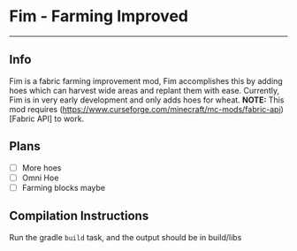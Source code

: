 # Fim - Farming Improved
---
## Info
Fim is a fabric farming improvement mod, Fim accomplishes this by adding hoes which can harvest wide areas and replant them with ease.
Currently, Fim is in very early development and only adds hoes for wheat.
**NOTE:** This mod requires (https://www.curseforge.com/minecraft/mc-mods/fabric-api)[Fabric API] to work.

## Plans
- [ ] More hoes
- [ ] Omni Hoe
- [ ] Farming blocks maybe

## Compilation Instructions
Run the gradle `build` task, and the output should be in build/libs
